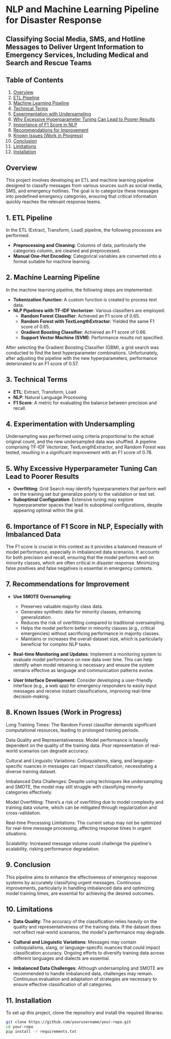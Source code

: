 # NLP and Machine Learning Pipeline for Disaster Response
## Classifying Social Media, SMS, and Hotline Messages to Deliver Urgent Information to Emergency Services, Including Medical and Search and Rescue Teams

## Table of Contents
1. [Overview](#overview)
2. [ETL Pipeline](#etl-pipeline)
3. [Machine Learning Pipeline](#machine-learning-pipeline)
4. [Technical Terms](#technical-terms)
5. [Experimentation with Undersampling](#experimentation-with-undersampling)
6. [Why Excessive Hyperparameter Tuning Can Lead to Poorer Results](#why-excessive-hyperparameter-tuning-can-lead-to-poorer-results)
7. [Importance of F1 Score in NLP](#importance-of-f1-score-in-nlp-especially-with-imbalanced-data)
8. [Recommendations for Improvement](#recommendations-for-improvement)
9. [Known Issues (Work in Progress)](#known-issues-work-in-progress)
10. [Conclusion](#conclusion)
11. [Limitations](#limitations)
12. [Installation](#installation)

## Overview
This project involves developing an ETL and machine learning pipeline designed to classify messages from various sources such as social media, SMS, and emergency hotlines. The goal is to categorize these messages into predefined emergency categories, ensuring that critical information quickly reaches the relevant response teams.

## 1. ETL Pipeline
In the ETL (Extract, Transform, Load) pipeline, the following processes are performed:
- **Preprocessing and Cleaning**: Columns of data, particularly the categories column, are cleaned and preprocessed.
- **Manual One-Hot Encoding**: Categorical variables are converted into a format suitable for machine learning.

## 2. Machine Learning Pipeline
In the machine learning pipeline, the following steps are implemented:
- **Tokenization Function**: A custom function is created to process text data.
- **NLP Pipelines with TF-IDF Vectorizer**: Various classifiers are employed:
  - **Random Forest Classifier**: Achieved an F1 score of 0.65.
  - **Random Forest with TextLengthExtractor**: Yielded the same F1 score of 0.65.
  - **Gradient Boosting Classifier**: Achieved an F1 score of 0.66.
  - **Support Vector Machine (SVM)**: Performance results not specified.

After selecting the Gradient Boosting Classifier (GBM), a grid search was conducted to find the best hyperparameter combinations. Unfortunately, after adjusting the pipeline with the new hyperparameters, performance deteriorated to an F1 score of 0.57.

## 3. Technical Terms
- **ETL**: Extract, Transform, Load
- **NLP**: Natural Language Processing
- **F1 Score**: A metric for evaluating the balance between precision and recall.

## 4. Experimentation with Undersampling
Undersampling was performed using criteria proportional to the actual original count, and the new undersampled data was shuffled. A pipeline comprising TF-IDF Vectorizer, TextLengthExtractor, and Random Forest was tested, resulting in a significant improvement with an F1 score of 0.78.

## 5. Why Excessive Hyperparameter Tuning Can Lead to Poorer Results
- **Overfitting**: Grid Search may identify hyperparameters that perform well on the training set but generalize poorly to the validation or test set.
- **Suboptimal Configuration**: Extensive tuning may explore hyperparameter spaces that lead to suboptimal configurations, despite appearing optimal within the grid.

## 6. Importance of F1 Score in NLP, Especially with Imbalanced Data
The F1 score is crucial in this context as it provides a balanced measure of model performance, especially in imbalanced data scenarios. It accounts for both precision and recall, ensuring that the model performs well on minority classes, which are often critical in disaster response. Minimizing false positives and false negatives is essential in emergency contexts.

## 7. Recommendations for Improvement
- **Use SMOTE Oversampling**:
  - Preserves valuable majority class data.
  - Generates synthetic data for minority classes, enhancing generalization.
  - Reduces the risk of overfitting compared to traditional oversampling.
  - Helps the model perform better in minority classes (e.g., critical emergencies) without sacrificing performance in majority classes.
  - Maintains or increases the overall dataset size, which is particularly beneficial for complex NLP tasks.

- **Real-time Monitoring and Updates**: Implement a monitoring system to evaluate model performance on new data over time. This can help identify when model retraining is necessary and ensure the system remains effective as language and communication patterns evolve.

- **User Interface Development**: Consider developing a user-friendly interface (e.g., a web app) for emergency responders to easily input messages and receive instant classifications, improving real-time decision-making.

## 8. Known Issues (Work in Progress)
Long Training Times: The Random Forest classifier demands significant computational resources, leading to prolonged training periods.

Data Quality and Representativeness: Model performance is heavily dependent on the quality of the training data. Poor representation of real-world scenarios can degrade accuracy.

Cultural and Linguistic Variations: Colloquialisms, slang, and language-specific nuances in messages can impact classification, necessitating a diverse training dataset.

Imbalanced Data Challenges: Despite using techniques like undersampling and SMOTE, the model may still struggle with classifying minority categories effectively.

Model Overfitting: There’s a risk of overfitting due to model complexity and training data volume, which can be mitigated through regularization and cross-validation.

Real-time Processing Limitations: The current setup may not be optimized for real-time message processing, affecting response times in urgent situations.

Scalability: Increased message volume could challenge the pipeline's scalability, risking performance degradation.
## 9. Conclusion
This pipeline aims to enhance the effectiveness of emergency response systems by accurately classifying urgent messages. Continuous improvements, particularly in handling imbalanced data and optimizing model training times, are essential for achieving the desired outcomes.

## 10. Limitations
- **Data Quality**: The accuracy of the classification relies heavily on the quality and representativeness of the training data. If the dataset does not reflect real-world scenarios, the model's performance may degrade.

- **Cultural and Linguistic Variations**: Messages may contain colloquialisms, slang, or language-specific nuances that could impact classification accuracy. Ongoing efforts to diversify training data across different languages and dialects are essential.

- **Imbalanced Data Challenges**: Although undersampling and SMOTE are recommended to handle imbalanced data, challenges may remain. Continuous evaluation and adaptation of strategies are necessary to ensure effective classification of all categories.

## 11. Installation
To set up this project, clone the repository and install the required libraries:

```bash
git clone https://github.com/yourusername/your-repo.git
cd your-repo
pip install -r requirements.txt

